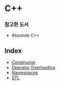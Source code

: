 # C++

### 참고한 도서

- Absolute C++


## Index

- [Constructor](https://github.com/kwan3854/Dev-log/tree/master/Study/CPP/CPP-Constructor.md)
- [Operator Overloading](https://github.com/kwan3854/Dev-log/tree/master/Study/CPP/CPP-Operator_Overloading.md)
- [Namespaces](https://github.com/kwan3854/Dev-log/tree/master/Study/CPP/CPP-Namespaces.md)
- [STL](https://github.com/kwan3854/Dev-log/tree/master/Study/CPP/CPP-STL.md)